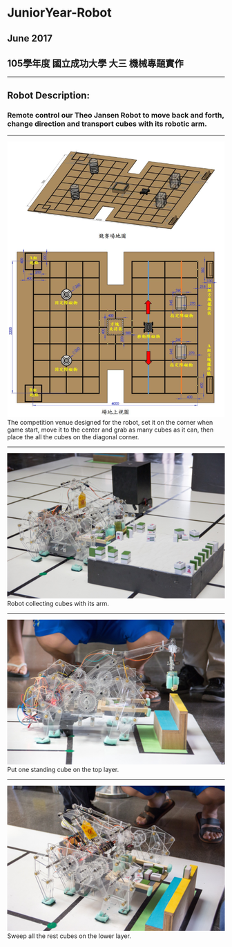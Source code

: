 # JuniorYear-Robot  
## June 2017  
## 105學年度 國立成功大學 大三 機械專題實作
***
## Robot Description:  
### Remote control our Theo Jansen Robot to move back and forth, change direction and transport cubes with its robotic arm.  
***
![competition venue](https://github.com/ElektrischesSchaf/JuniorYear-Robot/blob/master/robot_photo/4.jpg)  
The competition venue designed for the robot, set it on the corner when game start, 
move it to the center and grab as many cubes as it can, then place the all the cubes on the diagonal corner.  
***
![middle game](https://github.com/ElektrischesSchaf/JuniorYear-Robot/blob/master/robot_photo/1.jpg)  
Robot collecting cubes with its arm.  
***
![put one](https://github.com/ElektrischesSchaf/JuniorYear-Robot/blob/master/robot_photo/2.jpg)  
Put one standing cube on the top layer.  
***
![sweep](https://github.com/ElektrischesSchaf/JuniorYear-Robot/blob/master/robot_photo/3.jpg)  
Sweep all the rest cubes on the lower layer.  
